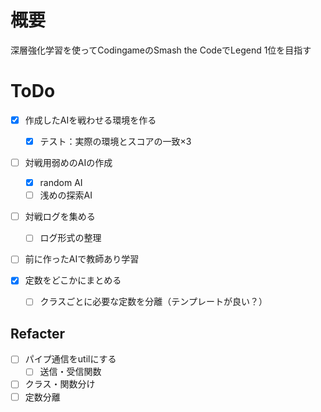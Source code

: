 # 概要
深層強化学習を使ってCodingameのSmash the CodeでLegend 1位を目指す

# ToDo
- [x] 作成したAIを戦わせる環境を作る
  - [x] テスト：実際の環境とスコアの一致×3
- [ ] 対戦用弱めのAIの作成
  - [x] random AI
  - [ ] 浅めの探索AI
- [ ] 対戦ログを集める
  - [ ] ログ形式の整理
- [ ] 前に作ったAIで教師あり学習

- [x] 定数をどこかにまとめる
  - [ ] クラスごとに必要な定数を分離（テンプレートが良い？）

## Refacter
- [ ] パイプ通信をutilにする
  - [ ] 送信・受信関数
- [ ] クラス・関数分け
- [ ] 定数分離
